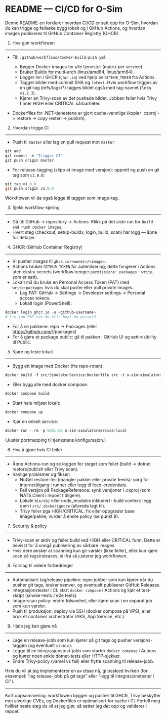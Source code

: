 # README — CI/CD for O-Sim

Denne README-en forklarer hvordan CI/CD er satt opp for O-Sim, hvordan du kan trigge og feilsøke bygg lokalt og i GitHub Actions, og hvordan images publiseres til GitHub Container Registry (GHCR).

1. Hva gjør workflowen

---

- Fil: `.github/workflows/docker-build-push.yml`

  - Bygger Docker-images for alle tjenester (matrix per service).
  - Bruker Buildx for multi-arch (linux/amd64, linux/arm64).
  - Logger inn i GHCR (`ghcr.io`) ved hjelp av `GITHUB_TOKEN` fra Actions.
  - Tagger bilder med commit SHA og `latest`. Hvis workflow trigges av en git-tag (refs/tags/\*) tagges bildet også med tag-navnet (f.eks. `v1.2.3`).
  - Kjører en Trivy-scan av det pushede bildet. Jobben feiler hvis Trivy finner HIGH eller CRITICAL sårbarheter.

- Dockerfiles for .NET-tjenestene er gjort cache-vennlige (kopier .csproj -> restore -> copy resten -> publish).

2. Hvordan trigge CI

---

- Push til `master` eller lag en pull request mot `master`:

```powershell
git add .
git commit -m "Trigger CI"
git push origin master
```

- For release-tagging (slipp et image med versjon): opprett og push en git tag som `v1.0.0`:

```powershell
git tag v1.0.0
git push origin v1.0.0
```

Workflowen vil da også legge til taggen som image-tag.

3. Sjekk workflow-kjøring

---

- Gå til: GitHub → repository → Actions. Klikk på det siste run for `Build and Push Docker images`.
- Hvert steg (checkout, setup-buildx, login, build, scan) har logg — åpne for detaljer.

4. GHCR (GitHub Container Registry)

---

- Vi pusher images til `ghcr.io/<owner>/<image>`.
- Actions bruker `GITHUB_TOKEN` for autentisering; dette fungerer i Actions uten ekstra secrets (workflow trenger `permissions: packages: write`, som er satt).
- Lokalt må du bruke en Personal Access Token (PAT) med `write:packages` hvis du skal pushe eller pull private images.
  - Lag PAT: GitHub → Settings → Developer settings → Personal access tokens.
  - Lokalt login (PowerShell):

```powershell
docker login ghcr.io -u <github-username>
# lim inn PAT når du blir bedt om passord
```

- For å se pakkene: repo → Packages (eller https://github.com/<owner>/<repo>/packages)
- For å gjøre et package public: gå til pakken i GitHub UI og sett visibility til Public.

5. Kjøre og teste lokalt

---

- Bygg ett image med Docker (fra repo-roten):

```powershell
docker build -f src/SimulatorService/Dockerfile src -t o-sim-simulatorservice:local
```

- Eller bygg alle med docker compose:

```powershell
docker compose build
```

- Start hele miljøet lokalt:

```powershell
docker compose up
```

- Kjør en enkelt service:

```powershell
docker run --rm -p 5001:80 o-sim-simulatorservice:local
```

(Justér portmapping til tjenestens konfigurasjon.)

6. Hva å gjøre hvis CI feiler

---

- Åpne Actions-run og se loggen for steget som feilet (build -> dotnet restore/publish eller Trivy scan).
- Vanlige problemer og fikser:
  - NuGet restore-feil (mangler pakker eller private feeds): sørg for internettilgang i runner eller legg til feed-credentials.
  - Feil versjon på PackageReference: synk versjoner i .csproj (som NATS.Client i repoet tidligere).
  - Lokale `bin/obj` eller node_modules inkludert i build context: legg dem i `src/.dockerignore` (allerede lagt til).
  - Trivy feiler pga HIGH/CRITICAL: fix eller oppgrader base image/pakke; vurder å endre policy (se punkt 8).

7. Security & policy

---

- Trivy-scan er aktiv og feiler build ved HIGH eller CRITICAL funn. Dette er bevisst for å unngå publisering av sårbare images.
- Hvis dere ønsker at scanning kun gir varsler (ikke feiler), eller kun kjøre scan på tags/releases, si ifra så justerer jeg workflowen.

8. Forslag til videre forbedringer

---

- Automatisert tag/release pipeline: egne jobber som kun kjører når du pusher git tags, bruker semver, og eventuelt publiserer GitHub Releases.
- Integrasjonstester i CI: start `docker compose` i Actions og kjør et test-skript (smoke-tests / e2e tests).
- Image-scan policy: endre følsomhet, eller kjøre scan i en separat job som kun varsler.
- Push til produksjon: deploy via SSH (docker compose på VPS), eller bruk et container orchestrator (AKS, App Service, etc.).

9. Hjelp jeg kan gjøre nå

---

- Lage en release-jobb som kun kjører på git tags og pusher versjons-taggen (og eventuelt `stable`).
- Legge til en integrasjonstest-jobb som starter `docker compose` i Actions og kjører noen enkle dotnet-tests eller HTTP-sjekker.
- Endre Trivy-policy (varsel vs fail) eller flytte scanning til release-jobb.

Hvis du vil at jeg implementerer en av disse nå, gi beskjed hvilken (for eksempel: "lag release-jobb på git tags" eller "legg til integrasjonstester i CI").

---

Kort oppsummering: workflowen bygger og pusher til GHCR, Trivy beskytter mot alvorlige CVEs, og Dockerfiles er optimalisert for cache i CI. Fortell meg hvilket neste steg du vil at jeg gjør, så setter jeg det opp og validerer i repoet.

